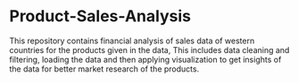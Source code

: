 # Product-Sales-Analysis
This repository contains financial analysis of sales data of western countries for the products given in the data, This includes data cleaning and filtering, loading the data and then applying visualization to get insights of the data for better market research of the products.
